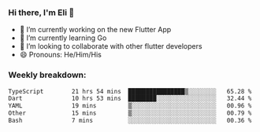 ### Hi there, I'm Eli 👋
- 🔭 I’m currently working on the new Flutter App
- 🌱 I’m currently learning Go
- 🦄 I’m looking to collaborate with other flutter developers
- 😄 Pronouns: He/Him/His

### Weekly breakdown:
<!--START_SECTION:waka-->

```txt
TypeScript        21 hrs 54 mins  ████████████████▒░░░░░░░░   65.28 %
Dart              10 hrs 53 mins  ████████░░░░░░░░░░░░░░░░░   32.44 %
YAML              19 mins         ▒░░░░░░░░░░░░░░░░░░░░░░░░   00.96 %
Other             15 mins         ▒░░░░░░░░░░░░░░░░░░░░░░░░   00.79 %
Bash              7 mins          ░░░░░░░░░░░░░░░░░░░░░░░░░   00.36 %
```

<!--END_SECTION:waka-->
